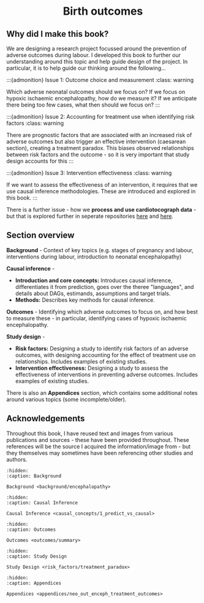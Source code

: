 # <center>Birth outcomes</center>

## Why did I make this book?

We are designing a research project focussed around the prevention of adverse outcomes during labour. I developed this book to further our understanding around this topic and help guide design of the project. In particular, it is to help guide our thinking around the following...

:::{admonition} Issue 1: Outcome choice and measurement
:class: warning

Which adverse neonatal outcomes should we focus on? If we focus on hypoxic ischaemic encephalopathy, how do we measure it? If we anticipate there being too few cases, what then should we focus on?
:::

:::{admonition} Issue 2: Accounting for treatment use when identifying risk factors
:class: warning

There are prognostic factors that are associated with an increased risk of adverse outcomes but also trigger an effective intervention (caesarean section), creating a treatment paradox. This biases observed relationships between risk factors and the outcome - so it is very important that study design accounts for this
:::

:::{admonition} Issue 3: Intervention effectiveness
:class: warning

If we want to assess the effectiveness of an intervention, it requires that we use causal inference methodologies. These are introduced and explored in this book.
:::

There is a further issue - how we **process and use cardiotocograph data** - but that is explored further in seperate repositories [here](https://github.com/birth-outcomes/ctg_exploratory) and [here](https://github.com/birth-outcomes/fhrma_python).

## Section overview

**Background** - Context of key topics (e.g. stages of pregnancy and labour, interventions during labour, introduction to neonatal encephalopathy)

**Causal inference** -
* **Introduction and core concepts:** Introduces causal inference, differentiates it from prediction, goes over the theree "languages", and details about DAGs, estimands, assumptions and target trials.
* **Methods:** Describes key methods for causal inference.

**Outcomes** - Identifying which adverse outcomes to focus on, and how best to measure these - in particular, identifying cases of hypoxic ischaemic encephalopathy.

**Study design** -
* **Risk factors:** Designing a study to identify risk factors of an adverse outcomes, with designing accounting for the effect of treatment use on relationships. Includes examples of existing studies.
* **Intervention effectiveness:** Designing a study to assess the effectiveness of interventions in preventing adverse outcomes. Includes examples of existing studies.

There is also an **Appendices** section, which contains some additional notes around various topics (some incomplete/older).

## Acknowledgements

Throughout this book, I have reused text and images from various publications and sources - these have been provided throughout. These references will be the source I acquired the information/image from - but they themselves may sometimes have been referencing other studies and authors. 

```{toctree}
:hidden:
:caption: Background

Background <background/encephalopathy>
```

```{toctree}
:hidden:
:caption: Causal Inference

Causal Inference <causal_concepts/1_predict_vs_causal>
```

```{toctree}
:hidden:
:caption: Outcomes

Outcomes <outcomes/summary>
```

```{toctree}
:hidden:
:caption: Study Design

Study Design <risk_factors/treatment_paradox>
```

```{toctree}
:hidden:
:caption: Appendices

Appendices <appendices/neo_out_enceph_treatment_outcomes>
```